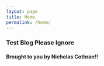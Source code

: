 ```yaml
---
layout: page
title: Home
permalink: /home/
---
```

### Test Blog Please Ignore
#### Brought to you by Nicholas Cothran!!